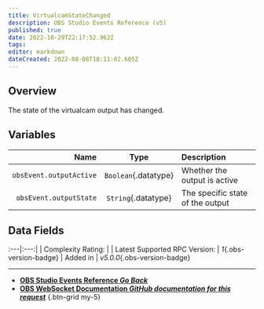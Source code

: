 ```yaml
---
title: VirtualcamStateChanged
description: OBS Studio Events Reference (v5)
published: true
date: 2022-10-29T22:17:52.962Z
tags: 
editor: markdown
dateCreated: 2022-08-08T18:11:02.605Z
---
```


## Overview
The state of the virtualcam output has changed.

## Variables
Name | Type | Description | 
----:|:----:|:------------|
`obsEvent.outputActive` | `Boolean`{.datatype} | Whether the output is active
`obsEvent.outputState` | `String`{.datatype} | The specific state of the output

## Data Fields
:---|:---:|
| Complexity Rating: | <span class="stars stars--2"></span>
| Latest Supported RPC Version: | *1*{.obs-version-badge}
| Added in | *v5.0.0*{.obs-version-badge}

---

- [<i class="mdi mdi-chevron-left"></i>**OBS Studio Events Reference *Go Back***](/Broadcasters/OBS/Events)
- [<i class="mdi mdi-github"></i> **OBS WebSocket Documentation *GitHub documentation for this request***](https://github.com/obsproject/obs-websocket/blob/master/docs/generated/protocol.md#virtualcamstatechanged)
{.btn-grid my-5}